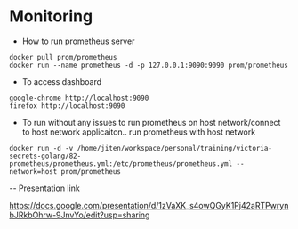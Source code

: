# Monitoring

- How to run prometheus server

```
docker pull prom/prometheus
docker run --name prometheus -d -p 127.0.0.1:9090:9090 prom/prometheus
```

- To access dashboard

```
google-chrome http://localhost:9090
firefox http://localhost:9090
```

- To run without any issues to run prometheus on host network/connect to host network applicaiton.. run prometheus with host network

```
docker run -d -v /home/jiten/workspace/personal/training/victoria-secrets-golang/82-prometheus/prometheus.yml:/etc/prometheus/prometheus.yml --network=host prom/prometheus
```

-- Presentation link

https://docs.google.com/presentation/d/1zVaXK_s4owQGyK1Pj42aRTPwrynbJRkbOhrw-9JnvYo/edit?usp=sharing
